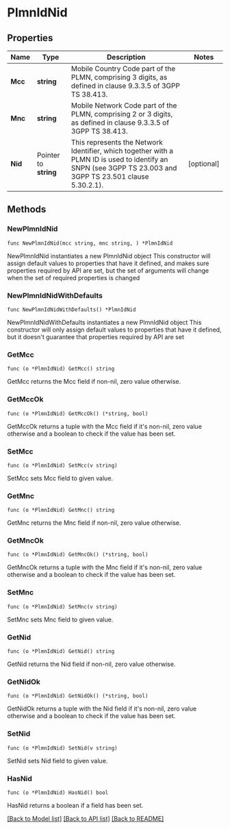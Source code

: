 # PlmnIdNid

## Properties

Name | Type | Description | Notes
------------ | ------------- | ------------- | -------------
**Mcc** | **string** | Mobile Country Code part of the PLMN, comprising 3 digits, as defined in clause 9.3.3.5 of 3GPP TS 38.413. | 
**Mnc** | **string** | Mobile Network Code part of the PLMN, comprising 2 or 3 digits, as defined in clause 9.3.3.5 of 3GPP TS 38.413. | 
**Nid** | Pointer to **string** | This represents the Network Identifier, which together with a PLMN ID is used to identify an SNPN (see 3GPP TS 23.003 and 3GPP TS 23.501 clause 5.30.2.1). | [optional] 

## Methods

### NewPlmnIdNid

`func NewPlmnIdNid(mcc string, mnc string, ) *PlmnIdNid`

NewPlmnIdNid instantiates a new PlmnIdNid object
This constructor will assign default values to properties that have it defined,
and makes sure properties required by API are set, but the set of arguments
will change when the set of required properties is changed

### NewPlmnIdNidWithDefaults

`func NewPlmnIdNidWithDefaults() *PlmnIdNid`

NewPlmnIdNidWithDefaults instantiates a new PlmnIdNid object
This constructor will only assign default values to properties that have it defined,
but it doesn't guarantee that properties required by API are set

### GetMcc

`func (o *PlmnIdNid) GetMcc() string`

GetMcc returns the Mcc field if non-nil, zero value otherwise.

### GetMccOk

`func (o *PlmnIdNid) GetMccOk() (*string, bool)`

GetMccOk returns a tuple with the Mcc field if it's non-nil, zero value otherwise
and a boolean to check if the value has been set.

### SetMcc

`func (o *PlmnIdNid) SetMcc(v string)`

SetMcc sets Mcc field to given value.


### GetMnc

`func (o *PlmnIdNid) GetMnc() string`

GetMnc returns the Mnc field if non-nil, zero value otherwise.

### GetMncOk

`func (o *PlmnIdNid) GetMncOk() (*string, bool)`

GetMncOk returns a tuple with the Mnc field if it's non-nil, zero value otherwise
and a boolean to check if the value has been set.

### SetMnc

`func (o *PlmnIdNid) SetMnc(v string)`

SetMnc sets Mnc field to given value.


### GetNid

`func (o *PlmnIdNid) GetNid() string`

GetNid returns the Nid field if non-nil, zero value otherwise.

### GetNidOk

`func (o *PlmnIdNid) GetNidOk() (*string, bool)`

GetNidOk returns a tuple with the Nid field if it's non-nil, zero value otherwise
and a boolean to check if the value has been set.

### SetNid

`func (o *PlmnIdNid) SetNid(v string)`

SetNid sets Nid field to given value.

### HasNid

`func (o *PlmnIdNid) HasNid() bool`

HasNid returns a boolean if a field has been set.


[[Back to Model list]](../README.md#documentation-for-models) [[Back to API list]](../README.md#documentation-for-api-endpoints) [[Back to README]](../README.md)


